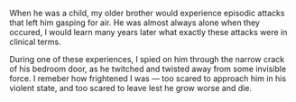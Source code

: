 When he was a child, my older brother would experience episodic attacks that left him gasping for air. He was almost always alone when they occured, I would learn many years later what exactly these attacks were in clinical terms. 

During one of these experiences, I spied on him through the narrow crack of his bedroom door, as he twitched and twisted away from some invisible force. I remeber how frightened I was — too scared to approach him in his violent state, and too scared to leave lest he grow worse and die.
